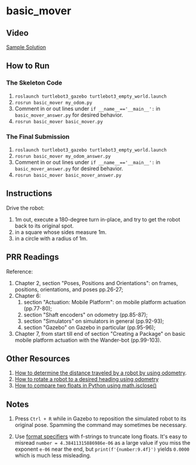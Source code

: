 # basic_mover

## Video

[Sample Solution](https://www.youtube.com/watch?v=VVKwB_DNsKc&list=PLWp7_Yk4l1aPcMGxCCvqKCSwnkTBBInI3&index=72)

## How to Run

### The Skeleton Code

1. `roslaunch turtlebot3_gazebo turtlebot3_empty_world.launch`
2. `rosrun basic_mover my_odom.py`
3. Comment in or out lines under `if __name__=='__main__':` in `basic_mover_answer.py`
   for desired behavior.
4. `rosrun basic_mover basic_mover.py`

### The Final Submission

1. `roslaunch turtlebot3_gazebo turtlebot3_empty_world.launch`
2. `rosrun basic_mover my_odom_answer.py`
3. Comment in or out lines under `if __name__=='__main__':` in `basic_mover_answer.py`
   for desired behavior.
4. `rosrun basic_mover basic_mover_answer.py`

## Instructions

Drive the robot:

1. 1m out, execute a 180-degree turn in-place, and try to get
   the robot back to its original spot.
2. in a square whose sides measure 1m.
3. in a circle with a radius of 1m.

## PRR Readings

Reference:

1. Chapter 2, section "Poses, Positions and Orientations": on frames, positions,
   orientations, and poses pp.26-27;
2. Chapter 6:
   1. section "Actuation: Mobile Platform": on mobile platform actuation
      (pp.77-80);
   2. section "Shaft encoders" on odometry (pp.85-87);
   3. section "Simulators" on simulators in general (pp.92-93);
   4. section "Gazebo" on Gazebo in particular (pp.95-96);
3. Chapter 7, from start till end of section "Creating a Package" on basic
   mobile platform actuation with the Wander-bot (pp.99-103).

## Other Resources

1. [How to determine the distance traveled by a robot by using odometry](https://www.theconstruct.ai/ros-qa-195-how-to-know-if-robot-has-moved-one-meter-using-odometry/).
2. [How to rotate a robot to a desired heading using odometry](https://www.theconstruct.ai/ros-qa-135-how-to-rotate-a-robot-to-a-desired-heading-using-feedback-from-odometry)
3. [How to compare two floats in Python using math.isclose()](https://stackoverflow.com/questions/5595425/)

## Notes

1. Press `Ctrl + R` while in Gazebo to reposition the simulated robot to its
   original pose. Spamming the command may sometimes be necessary.

2. Use [format specifiers](https://peps.python.org/pep-0498/#format-specifiers)
   with f-strings to truncate long floats. It's easy to misread `number =
4.38411315886986e-06` as a large value if you miss the exponent `e-06` near the
   end, but `print(f'{number:9.4f}')` yields `0.0000` which is much less
   misleading.
